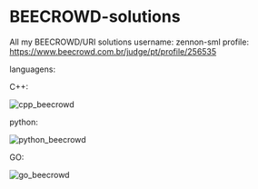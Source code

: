 # BEECROWD-solutions
All my BEECROWD/URI solutions
username: zennon-sml
profile: https://www.beecrowd.com.br/judge/pt/profile/256535

languagens:

C++:
>>>>>>>>>>>>>>>>>>>>>>>>>>>>>>>>>>>>>>>>>>>>>>>>>>>>>>>>>>>>>>>>>>>>>>>>>>>>>>
![cpp_beecrowd](https://user-images.githubusercontent.com/76619871/168822927-50e41df8-53b8-4ff6-ae7f-29f09e124e42.png)
>>>>>>>>>>>>>>>>>>>>>>>>>>>>>>>>>>>>>>>>>>>>>>>>>>>>>>>>>>>>>>>>>>>>>>>>>>>>>>
python:
>>>>>>>>>>>>>>>>>>>>>>>>>>>>>>>>>>>>>>>>>>>>>>>>>>>>>>>>>>>>>>>>>>>>>>>>>>>>>>
![python_beecrowd](https://user-images.githubusercontent.com/76619871/168822959-ae051092-5b67-45a8-ab82-c568fdac3068.png)
>>>>>>>>>>>>>>>>>>>>>>>>>>>>>>>>>>>>>>>>>>>>>>>>>>>>>>>>>>>>>>>>>>>>>>>>>>>>>>
GO:
>>>>>>>>>>>>>>>>>>>>>>>>>>>>>>>>>>>>>>>>>>>>>>>>>>>>>>>>>>>>>>>>>>>>>>>>>>>>>>
![go_beecrowd](https://user-images.githubusercontent.com/76619871/168822950-59b4dc75-c6df-410e-a24a-1d8741fac4fe.png)
>>>>>>>>>>>>>>>>>>>>>>>>>>>>>>>>>>>>>>>>>>>>>>>>>>>>>>>>>>>>>>>>>>>>>>>>>>>>>>
